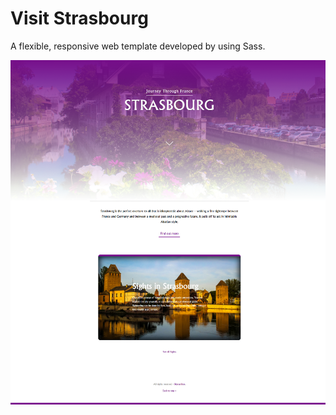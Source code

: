 # Visit Strasbourg

A flexible, responsive web template developed by using Sass.


![alt tag](https://github.com/skananitos/webTemplates/blob/master/visitStrasbourg/preview.png)
